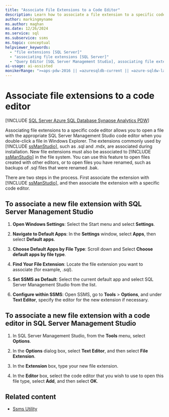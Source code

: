 ```yaml
---
title: "Associate File Extensions to a Code Editor"
description: Learn how to associate a file extension to a specific code editor so that when you double-click a file with the extension it's opened by the associated editor.
author: markingmyname
ms.author: maghan
ms.date: 12/26/2024
ms.service: sql
ms.subservice: ssms
ms.topic: conceptual
helpviewer_keywords:
  - "file extensions [SQL Server]"
  - "associating file extensions [SQL Server]"
  - "Query Editor [SQL Server Management Studio], associating file extensions"
ai-usage: ai-assisted
monikerRange: ">=aps-pdw-2016 || =azuresqldb-current || =azure-sqldw-latest || >=sql-server-2016 || >=sql-server-linux-2017 || =azuresqldb-mi-current"
---
```


# Associate file extensions to a code editor

[!INCLUDE [SQL Server Azure SQL Database Synapse Analytics PDW](../../includes/applies-to-version/sql-asdb-asdbmi-asa-pdw.md)]

Associating file extensions to a specific code editor allows you to open a file with the appropriate SQL Server Management Studio code editor when you double-click a file in Windows Explorer. The extensions commonly used by [!INCLUDE [ssManStudio](../../includes/ssmanstudio-md.md)], such as .sql and .mdx, are associated during installation. New file extensions must also be associated to [!INCLUDE [ssManStudio](../../includes/ssmanstudio-md.md)] in the file system. You can use this feature to open files created with other editors, or to open files you have renamed, such as backups of .sql files that were renamed .bak.

There are two steps in the process. First associate the extension with [!INCLUDE [ssManStudio](../../includes/ssmanstudio-md.md)], and then associate the extension with a specific code editor.

## To associate a new file extension with SQL Server Management Studio

1. **Open Windows Settings**: Select the Start menu and select **Settings**.

1. **Navigate to Default Apps**: In the **Settings** window, select **Apps**, then select **Default apps**.

1. **Choose Default Apps by File Type**: Scroll down and Select **Choose default apps by file type**.

1. **Find Your File Extension**: Locate the file extension you want to associate (for example, .sql).

1. **Set SSMS as Default**: Select the current default app and select SQL Server Management Studio from the list.

1. **Configure within SSMS**: Open SSMS, go to **Tools** > **Options**, and under **Text Editor**, specify the editor for the new extension if necessary.

## To associate a new file extension with a code editor in SQL Server Management Studio

1. In SQL Server Management Studio, from the **Tools** menu, select **Options**.

1. In the **Options** dialog box, select **Text Editor**, and then select **File Extension**.

1. In the **Extension** box, type your new file extension.

1. In the **Editor** box, select the code editor that you wish to use to open this file type, select **Add**, and then select **OK**.

## Related content

- [Ssms Utility](../ssms-utility.md)
